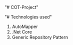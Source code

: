 "# COT-Project" 

"# Technologies used"

1. AutoMapper
3. .Net Core 
4.  Generic Repository Pattern
